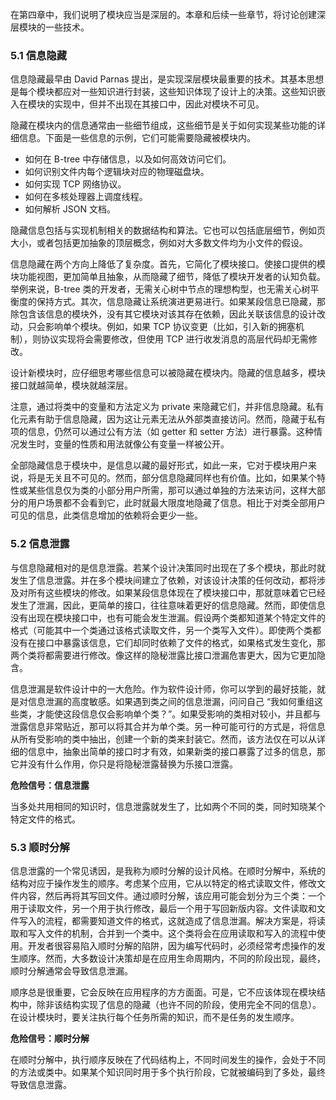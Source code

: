 在第四章中，我们说明了模块应当是深层的。本章和后续一些章节，将讨论创建深层模块的一些技术。

### 5.1 信息隐藏

信息隐藏最早由 David Parnas 提出，是实现深层模块最重要的技术。其基本思想是每个模块都应对一些知识进行封装，这些知识体现了设计上的决策。这些知识嵌入在模块的实现中，但并不出现在其接口中，因此对模块不可见。

隐藏在模块内的信息通常由一些细节组成，这些细节是关于如何实现某些功能的详细信息。下面是一些信息的示例，它们可能需要隐藏被模块内。

* 如何在 B-tree 中存储信息，以及如何高效访问它们。
* 如何识别文件内每个逻辑块对应的物理磁盘块。
* 如何实现 TCP 网络协议。
* 如何在多核处理器上调度线程。
* 如何解析 JSON 文档。

隐藏信息包括与实现机制相关的数据结构和算法。它也可以包括底层细节，例如页大小，或者包括更加抽象的顶层概念，例如对大多数文件均为小文件的假设。

信息隐藏在两个方向上降低了复杂度。首先，它简化了模块接口。使接口提供的模块功能视图，更加简单且抽象，从而隐藏了细节，降低了模块开发者的认知负载。举例来说，B-tree 类的开发者，无需关心树中节点的理想构型，也无需关心树平衡度的保持方式。其次，信息隐藏让系统演进更易进行。如果某段信息已隐藏，那除包含该信息的模块外，没有其它模块对该其存在依赖，因此关联该信息的设计改动，只会影响单个模块。例如，如果 TCP 协议变更（比如，引入新的拥塞机制），则协议实现将会需要修改，但使用 TCP 进行收发消息的高层代码却无需修改。

设计新模块时，应仔细思考哪些信息可以被隐藏在模块内。隐藏的信息越多，模块接口就越简单，模块就越深层。

注意，通过将类中的变量和方法定义为 private 来隐藏它们，并非信息隐藏。私有化元素有助于信息隐藏，因为这让元素无法从外部类直接访问。然而，隐藏于私有项的信息，仍然可以通过公有方法（如 getter 和 setter 方法）进行暴露。这种情况发生时，变量的性质和用法就像公有变量一样被公开。

全部隐藏信息于模块中，是信息以藏的最好形式，如此一来，它对于模块用户来说，将是无关且不可见的。然而，部分信息隐藏同样也有价值。比如，如果某个特性或某些信息仅为类的小部分用户所需，那可以通过单独的方法来访问，这样大部分的用户场景都不会看到它，此时就最大限度地隐藏了信息。相比于对类全部用户可见的信息，此类信息增加的依赖将会更少一些。

### 5.2 信息泄露

与信息隐藏相对的是信息泄露。若某个设计决策同时出现在了多个模块，那此时就发生了信息泄露。并在多个模块间建立了依赖，对该设计决策的任何改动，都将涉及对所有这些模块的修改。如果某段信息体现在了模块接口中，那就意味着它已经发生了泄漏，因此，更简单的接口，往往意味着更好的信息隐藏。然而，即使信息没有出现在模块接口中，也有可能会发生泄漏。假设两个类都知道某个特定文件的格式（可能其中一个类通过该格式读取文件，另一个类写入文件）。即使两个类都没有在接口中暴露该信息，它们却同时依赖了文件的格式，如果格式发生变化，那两个类将都需要进行修改。像这样的隐秘泄露比接口泄漏危害更大，因为它更加隐含。

信息泄漏是软件设计中的一大危险。作为软件设计师，你可以学到的最好技能，就是对信息泄漏的高度敏感。如果遇到类之间的信息泄漏，问问自己 “我如何重组这些类，才能使这段信息仅会影响单个类？”。如果受影响的类相对较小，并且都与泄露信息非常贴近，那可以将其合并为单个类。另一种可能可行的方式是，将信息从所有受影响的类中抽出，创建一个新的类来封装它。然而，该方法仅在可以从详细的信息中，抽象出简单的接口时才有效，如果新类的接口暴露了过多的信息，那它并没有什么作用，你只是将隐秘泄露替换为乐接口泄露。

**危险信号：信息泄露**

当多处共用相同的知识时，信息泄露就发生了，比如两个不同的类，同时知晓某个特定文件的格式。

### 5.3 顺时分解

信息泄露的一个常见诱因，是我称为顺时分解的设计风格。在顺时分解中，系统的结构对应于操作发生的顺序。考虑某个应用，它从以特定的格式读取文件，修改文件内容，然后再将其写回文件。通过顺时分解，该应用可能会划分为三个类：一个用于读取文件，另一个用于执行修改，最后一个用于写回新版内容。文件读取和文件写入的流程，都需要知道文件的格式，这就造成了信息泄漏。解决方案是，将读取和写入文件的机制，合并到一个类中。这个类将会在应用读取和写入的流程中使用。开发者很容易陷入顺时分解的陷阱，因为编写代码时，必须经常考虑操作的发生顺序。然而，大多数设计决策却是在应用生命周期内，不同的阶段出现，最终，顺时分解通常会导致信息泄漏。

顺序总是很重要，它会反映在应用程序的方方面面。可是，它不应该体现在模块结构中，除非该结构实现了信息的隐藏（也许不同的阶段，使用完全不同的信息）。在设计模块时，要关注执行每个任务所需的知识，而不是任务的发生顺序。

**危险信号：顺时分解**

在顺时分解中，执行顺序反映在了代码结构上，不同时间发生的操作，会处于不同的方法或类中。如果某个知识同时用于多个执行阶段，它就被编码到了多处，最终导致信息泄露。